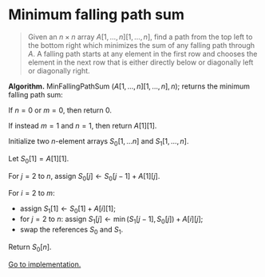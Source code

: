 # Minimum falling path sum

> Given an $n\times n$ array $A[1,\dots,n][1,\dots,n]$, find a path from the top
> left to the bottom right which minimizes the sum of any falling path through
> $A$. A falling path starts at any element in the first row and chooses the
> element in the next row that is either directly below or diagonally left or
> diagonally right.

**Algorithm.** MinFallingPathSum $(A[1,\dots,n][1,\dots,n],n)$; returns the
minimum falling path sum:

If $n=0$ or $m=0$, then return $0$.

If instead $m=1$ and $n=1$, then return $A[1][1]$.

Initialize two $n$-element arrays $S_0[1,\dots n]$ and $S_1[1,\dots,n]$.

Let $S_0[1]=A[1][1]$.

For $j=2$ to $n$, assign $S_0[j]\leftarrow S_0[j-1]+A[1][j]$.

For $i=2$ to $m$:

- assign $S_1[1]\leftarrow S_0[1]+A[i][1]$;
- for $j=2$ to $n$: assign $S_1[j]\leftarrow\min(S_1[j-1],S_0[j])+A[i][j]$;
- swap the references $S_0$ and $S_1$.

Return $S_0[n]$.

[Go to implementation.](../../src/dynamic_programming/lc0064_minimum_falling_path_sum.c)
